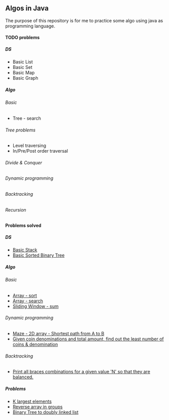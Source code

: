 ## Algos in Java
The purpose of this repository is for me to practice some algo using java as programming language. 

#### TODO problems
##### DS
- Basic List
- Basic Set
- Basic Map
- Basic Graph
##### Algo
###### Basic
- Tree - search
###### Tree problems
- Level traversing
- In/Pre/Post order traversal
###### Divide & Conquer
###### Dynamic programming
###### Backtracking
###### Recursion

#### Problems solved
##### DS
- [Basic Stack](src/main/java/com/github/singals/ds/Stack.java)
- [Basic Sorted Binary Tree](src/main/java/com/github/singals/ds/BinaryTree.java)
##### Algo
###### Basic
- [Array - sort](src/main/java/com/github/singals/algo/SortArray.java)
- [Array - search](src/main/java/com/github/singals/algo/SearchArray.java)
- [Sliding Window - sum](src/main/java/com/github/singals/algo/SlidingWindow.java)
###### Dynamic programming
- [Maze - 2D array - Shortest path from A to B](src/main/java/com/github/singals/algo/Maze.java)
- [Given coin denominations and total amount, find out the least number of coins & denomination](src/main/java/com/github/singals/algo/CoinProblem.java)
###### Backtracking
- [Print all braces combinations for a given value 'N' so that they are balanced.](src/main/java/com/github/singals/algo/Braces.java)
##### Problems
- [K largest elements](src/main/java/com/github/singals/problems/KLargestElements.java)
- [Reverse array in groups](src/main/java/com/github/singals/problems/ReverseArrayInGroups.java)
- [Binary Tree to doubly linked list](src/main/java/com/github/singals/problems/BinaryTreeToDoublyLinkedList.java)
